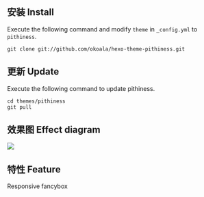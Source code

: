## 安装 Install

Execute the following command and modify `theme` in `_config.yml` to `pithiness`.

```
git clone git://github.com/okoala/hexo-theme-pithiness.git
```

## 更新 Update

Execute the following command to update pithiness.

```
cd themes/pithiness
git pull
```

## 效果图 Effect diagram

![](https://raw.github.com/focuslau/hexo_theme_myself/master/screenshot.png)

## 特性 Feature

Responsive 
fancybox
